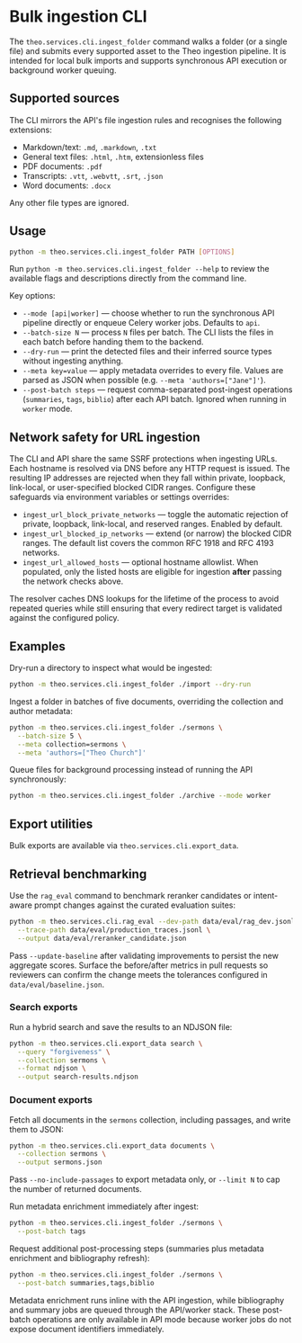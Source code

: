 # Bulk ingestion CLI

The `theo.services.cli.ingest_folder` command walks a folder (or a single file) and
submits every supported asset to the Theo ingestion pipeline. It is intended for
local bulk imports and supports synchronous API execution or background worker
queuing.

## Supported sources

The CLI mirrors the API's file ingestion rules and recognises the following extensions:

- Markdown/text: `.md`, `.markdown`, `.txt`
- General text files: `.html`, `.htm`, extensionless files
- PDF documents: `.pdf`
- Transcripts: `.vtt`, `.webvtt`, `.srt`, `.json`
- Word documents: `.docx`

Any other file types are ignored.

## Usage

```bash
python -m theo.services.cli.ingest_folder PATH [OPTIONS]
```

Run `python -m theo.services.cli.ingest_folder --help` to review the available
flags and descriptions directly from the command line.

Key options:

- `--mode [api|worker]` &mdash; choose whether to run the synchronous API pipeline directly or enqueue Celery worker jobs. Defaults to `api`.
- `--batch-size N` &mdash; process `N` files per batch. The CLI lists the files in each batch before handing them to the backend.
- `--dry-run` &mdash; print the detected files and their inferred source types without ingesting anything.
- `--meta key=value` &mdash; apply metadata overrides to every file. Values are parsed as JSON when possible (e.g. `--meta 'authors=["Jane"]'`).
- `--post-batch steps` &mdash; request comma-separated post-ingest operations (`summaries`, `tags`, `biblio`) after each API batch. Ignored when running in `worker` mode.

## Network safety for URL ingestion

The CLI and API share the same SSRF protections when ingesting URLs. Each
hostname is resolved via DNS before any HTTP request is issued. The resulting IP
addresses are rejected when they fall within private, loopback, link-local, or
user-specified blocked CIDR ranges. Configure these safeguards via environment
variables or settings overrides:

- `ingest_url_block_private_networks` &mdash; toggle the automatic rejection of
  private, loopback, link-local, and reserved ranges. Enabled by default.
- `ingest_url_blocked_ip_networks` &mdash; extend (or narrow) the blocked CIDR
  ranges. The default list covers the common RFC 1918 and RFC 4193 networks.
- `ingest_url_allowed_hosts` &mdash; optional hostname allowlist. When populated,
  only the listed hosts are eligible for ingestion **after** passing the network
  checks above.

The resolver caches DNS lookups for the lifetime of the process to avoid
repeated queries while still ensuring that every redirect target is validated
against the configured policy.

## Examples

Dry-run a directory to inspect what would be ingested:

```bash
python -m theo.services.cli.ingest_folder ./import --dry-run
```

Ingest a folder in batches of five documents, overriding the collection and author metadata:

```bash
python -m theo.services.cli.ingest_folder ./sermons \
  --batch-size 5 \
  --meta collection=sermons \
  --meta 'authors=["Theo Church"]'
```

Queue files for background processing instead of running the API synchronously:

```bash
python -m theo.services.cli.ingest_folder ./archive --mode worker
```

## Export utilities

Bulk exports are available via `theo.services.cli.export_data`.

## Retrieval benchmarking

Use the `rag_eval` command to benchmark reranker candidates or intent-aware prompt
changes against the curated evaluation suites:

```bash
python -m theo.services.cli.rag_eval --dev-path data/eval/rag_dev.jsonl \
  --trace-path data/eval/production_traces.jsonl \
  --output data/eval/reranker_candidate.json
```

Pass `--update-baseline` after validating improvements to persist the new aggregate
scores. Surface the before/after metrics in pull requests so reviewers can confirm the
change meets the tolerances configured in `data/eval/baseline.json`.

### Search exports

Run a hybrid search and save the results to an NDJSON file:

```bash
python -m theo.services.cli.export_data search \
  --query "forgiveness" \
  --collection sermons \
  --format ndjson \
  --output search-results.ndjson
```

### Document exports

Fetch all documents in the `sermons` collection, including passages, and write
them to JSON:

```bash
python -m theo.services.cli.export_data documents \
  --collection sermons \
  --output sermons.json
```

Pass `--no-include-passages` to export metadata only, or `--limit N` to cap the
number of returned documents.

Run metadata enrichment immediately after ingest:

```bash
python -m theo.services.cli.ingest_folder ./sermons \
  --post-batch tags
```

Request additional post-processing steps (summaries plus metadata enrichment and bibliography refresh):

```bash
python -m theo.services.cli.ingest_folder ./sermons \
  --post-batch summaries,tags,biblio
```

Metadata enrichment runs inline with the API ingestion, while bibliography and summary jobs are queued through the API/worker stack. These post-batch operations are only available in API mode because worker jobs do not expose document identifiers immediately.
